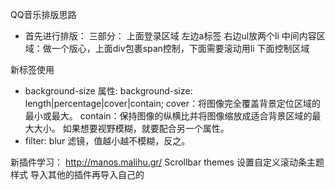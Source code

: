 QQ音乐排版思路
- 首先进行排版：
  三部分： 
  上面登录区域  左边a标签  右边ul放两个li
  中间内容区域：做一个版心，上面div包裹span控制，下面需要滚动用li
  下面控制区域
 
 
 
 
 
 新标签使用
-  background-size 属性:
   background-size: length|percentage|cover|contain;
   cover：将图像完全覆盖背景定位区域的最小或最大。
   contain：保持图像的纵横比并将图像缩放成适合背景区域的最大大小。
如果想要视野模糊，就要配合另一个属性。
-  filter: blur     滤镜，值越小越不模糊，反之。


新插件学习：
http://manos.malihu.gr/      Scrollbar themes     设置自定义滚动条主题样式
导入其他的插件再导入自己的